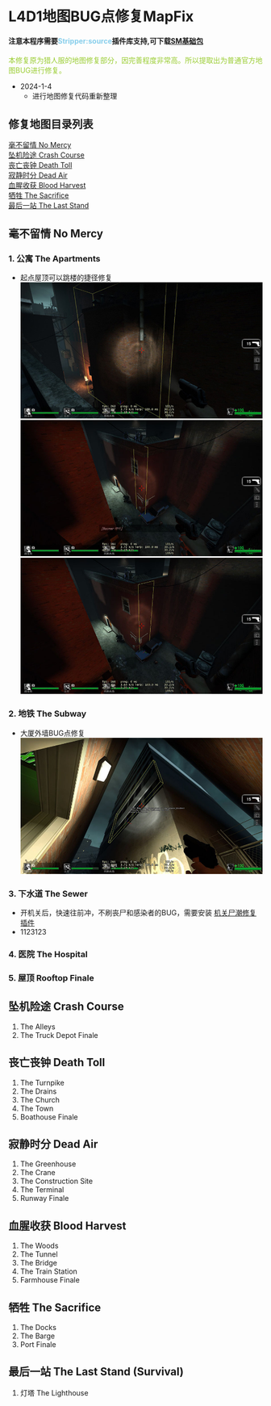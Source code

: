 # L4D1地图BUG点修复MapFix
#### 注意本程序需要<font color=skyblue>Stripper:source</font>插件库支持,可下载[SM基础包](https://github.com/ZBzibing/Left4Dead/tree/main/SM%E5%9F%BA%E7%A1%80%E5%8C%85)

<font color=yellowgreen>
本修复原为猎人服的地图修复部分，因完善程度非常高。所以提取出为普通官方地图BUG进行修复。
</font>

- 2024-1-4
  - 进行地图修复代码重新整理

## 修复地图目录列表
[毫不留情 No Mercy](#毫不留情-no-mercy)
<br>[坠机险途 Crash Course](#坠机险途-crash-course)
<br>[丧亡丧钟 Death Toll](#丧亡丧钟-death-toll)
<br>[寂静时分 Dead Air](#寂静时分-dead-air)
<br>[血腥收获 Blood Harvest](#血腥收获-blood-harvest)
<br>[牺牲 The Sacrifice](#牺牲-the-sacrifice)
<br>[最后一站 The Last Stand](#最后一站-the-last-stand-survival)

## 毫不留情 No Mercy
### 1. 公寓   The Apartments
- 起点屋顶可以跳楼的捷径修复
![alt A101](./img/A101.jpg)
![alt A102a](./img/A102a.jpg)
![alt A102b](./img/A102b.jpg)
### 2. 地铁   The Subway
- 大厦外墙BUG点修复
![alt A201](.\img\A201.jpg)
### 3. 下水道 The Sewer  
- 开机关后，快速往前冲，不刷丧尸和感染者的BUG，需要安装 [机关尸潮修复插件](https://github.comZBzibing)
- 1123123
### 4. 医院   The Hospital
### 5. 屋顶   Rooftop Finale	
## 坠机险途 Crash Course
1. The Alleys
2. The Truck Depot Finale	
## 丧亡丧钟 Death Toll
1. The Turnpike
2. The Drains
3. The Church
4. The Town
5. Boathouse Finale	
## 寂静时分 Dead Air
1. The Greenhouse
2. The Crane
3. The Construction Site
4. The Terminal
5. Runway Finale
## 血腥收获 Blood Harvest
1. The Woods
2. The Tunnel
3. The Bridge
4. The Train Station
5. Farmhouse Finale
## 牺牲 The Sacrifice
1. The Docks
2. The Barge
3. Port Finale
## 最后一站 The Last Stand (Survival)
1. 灯塔 The Lighthouse

<!-- 1. 小巷
2. 卡车库的结局	1. 收费公路
2. 排水沟
3. 教会
4. 镇
5. 船屋结局	1. 温室
2. 起重机
3. 施工现场
4. 终端
5. 跑道结局
血液中的收获
血液中的收获	牺牲
牺牲	最后一站(存活，不要混淆L4D2版本)
最后一站(存活)
1. 树林里
2. 隧道
3. 桥
4. 火车站
5. 农舍的结局	1. 码头
2. 驳船
3. 口结局	灯塔 -->